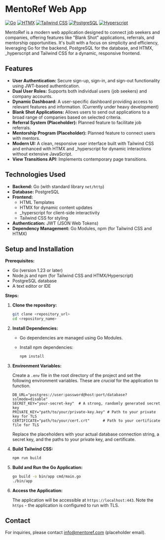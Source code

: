 # MentoRef Web App

[![Go](https://img.shields.io/badge/Go-00ADD8?style=for-the-badge&logo=go&logoColor=white)](https://go.dev/)
[![HTMX](https://img.shields.io/badge/HTMX-00ADD8?style=for-the-badge&logo=htmx&logoColor=white)](https://htmx.org/)
[![Tailwind CSS](https://img.shields.io/badge/Tailwind_CSS-38B2AC?style=for-the-badge&logo=tailwind-css&logoColor=white)](https://tailwindcss.com/)
[![PostgreSQL](https://img.shields.io/badge/PostgreSQL-4169E1?style=for-the-badge&logo=postgresql&logoColor=white)](https://www.postgresql.org/)
[![Hyperscript](https://img.shields.io/badge/Hyperscript-orange?style=for-the-badge&logo=javascript&logoColor=black)](https://hyperscript.org/)

MentoRef is a modern web application designed to connect job seekers and companies, offering features like "Blank Shot" applications, referrals, and mentorship opportunities.  It's built with a focus on simplicity and efficiency, leveraging Go for the backend, PostgreSQL for the database, and HTMX, _hyperscript and Tailwind CSS for a dynamic, responsive frontend.

## Features

*   **User Authentication:** Secure sign-up, sign-in, and sign-out functionality using JWT-based authentication.
*   **Dual User Roles:** Supports both individual users (job seekers) and company accounts.
*   **Dynamic Dashboard:**  A user-specific dashboard providing access to relevant features and information. (Currently under heavy development)
*   **Blank Shot Applications:**  Allows users to send out applications to a broad range of companies based on selected criteria.
*   **Referral System (Placeholder):**  Planned feature to facilitate job referrals.
*   **Mentorship Program (Placeholder):** Planned feature to connect users with mentors.
*   **Modern UI:**  A clean, responsive user interface built with Tailwind CSS and enhanced with HTMX and _hyperscript for dynamic interactions without extensive JavaScript.
* **View Transitions API:** Implements contemporary page transitions.

## Technologies Used

*   **Backend:** Go (with standard library `net/http`)
*   **Database:** PostgreSQL
*   **Frontend:**
    *   HTML Templates
    *   HTMX for dynamic content updates
    *   _hyperscript for client-side interactivity
    *   Tailwind CSS for styling
*   **Authentication:** JWT (JSON Web Tokens)
*   **Dependency Management:** Go Modules, npm (for Tailwind CSS and HTMX)

## Setup and Installation

**Prerequisites:**

*   Go (version 1.23 or later)
*   Node.js and npm (for Tailwind CSS and HTMX/Hyperscript)
*   PostgreSQL database
* A text editor or IDE

**Steps:**

1.  **Clone the repository:**

    ```bash
    git clone <repository_url>
    cd <repository_name>
    ```

2.  **Install Dependencies:**

    *   Go dependencies are managed using Go Modules.
    *   Install npm dependencies:

        ```bash
        npm install
        ```

3.  **Environment Variables:**

    Create a `.env` file in the root directory of the project and set the following environment variables.  These are *crucial* for the application to function.

    ```
    DB_URL="postgres://user:password@host:port/database?sslmode=disable"
    SECRET_KEY="your-secret-key"  # A strong, randomly generated secret key
    PRIVATE_KEY="path/to/your/private-key.key" # Path to your private key for TLS
    CERTIFICATE="path/to/your/cert.crt"      # Path to your certificate file for TLS
    ```
    Replace the placeholders with your actual database connection string, a secret key, and the paths to your private key, and certificate.

4.  **Build Tailwind CSS:**

    ```bash
    npm run build
    ```

5.  **Build and Run the Go Application:**

    ```bash
    go build -o bin/app cmd/main.go
    ./bin/app
    ```

6.  **Access the Application:**

    The application will be accessible at `https://localhost:443`.  Note the `https` - the application is configured to run with TLS.

## Contact

For inquiries, please contact info@mentoref.com (placeholder email).

